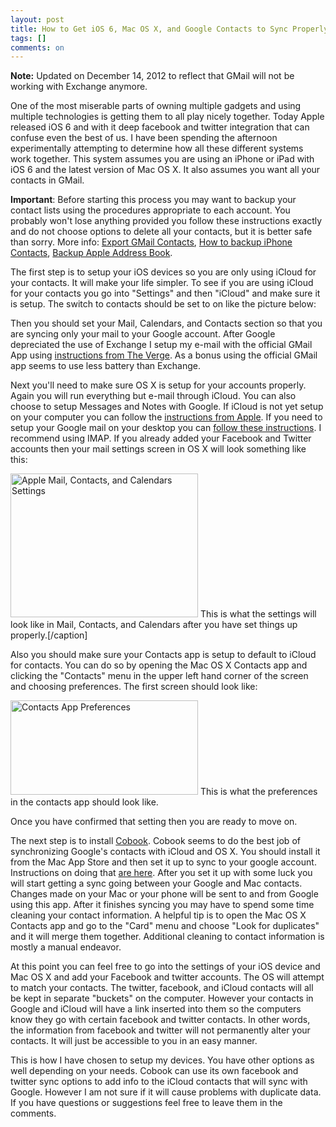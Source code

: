 ```yaml
---
layout: post
title: How to Get iOS 6, Mac OS X, and Google Contacts to Sync Properly
tags: []
comments: on
---
```

<strong>Note:</strong> Updated on December 14, 2012 to reflect that GMail will not be working with Exchange anymore.

One of the most miserable parts of owning multiple gadgets and using multiple technologies is getting them to all play nicely together. Today Apple released iOS 6 and with it deep facebook and twitter integration that can confuse even the best of us. I have been spending the afternoon experimentally attempting to determine how all these different systems work together. This system assumes you are using an iPhone or iPad with iOS 6 and the latest version of Mac OS X. It also assumes you want all your contacts in GMail.

<strong>Important</strong>: Before starting this process you may want to backup your contact lists using the procedures appropriate to each account. You probably won't lose anything provided you follow these instructions exactly and do not choose options to delete all your contacts, but it is better safe than sorry. More info: <a href="http://support.google.com/mail/bin/answer.py?hl=en&amp;answer=24911">Export GMail Contacts</a>, <a href="http://osxdaily.com/2012/06/14/how-to-back-up-your-iphone-contacts/">How to backup iPhone Contacts</a>, <a href="http://osxdaily.com/2011/09/19/backup-address-book-mac-os-x/">Backup Apple Address Book</a>.

<!--more-->The first step is to setup your iOS devices so you are only using iCloud for your contacts. It will make your life simpler. To see if you are using iCloud for your contacts you go into "Settings" and then "iCloud" and make sure it is setup. The switch to contacts should be set to on like the picture below:



Then you should set your Mail, Calendars, and Contacts section so that you are syncing only your mail to your Google account. After Google depreciated the use of Exchange I setup my e-mail with the official GMail App using <a href="http://www.theverge.com/2012/12/5/3732364/best-way-gmail-google-calendar-iphone-how-to">instructions from The Verge</a>. As a bonus using the official GMail app seems to use less battery than Exchange.

Next you'll need to make sure OS X is setup for your accounts properly. Again you will run everything but e-mail through iCloud. You can also choose to setup Messages and Notes with Google. If iCloud is not yet setup on your computer you can follow the <a href="http://www.apple.com/icloud/setup/mac.html">instructions from Apple</a>. If you need to setup your Google mail on your desktop you can <a href="https://support.google.com/mail/bin/static.py?hl=en&amp;ts=1668960&amp;page=ts.cs">follow these instructions</a>. I recommend using IMAP. If you already added your Facebook and Twitter accounts then your mail settings screen in OS X will look something like this:

<a href="http://www.zagaja.com/images/2012/09/iCloud-settings.png"><img class="size-medium wp-image-364" title="Mail, Contacts, and Calendars settings" alt="Apple Mail, Contacts, and Calendars Settings" src="http://www.zagaja.com/images/2012/09/iCloud-settings-300x230.png" width="300" height="230" /></a> This is what the settings will look like in Mail, Contacts, and Calendars after you have set things up properly.[/caption]

Also you should make sure your Contacts app is setup to default to iCloud for contacts. You can do so by opening the Mac OS X Contacts app and clicking the "Contacts" menu in the upper left hand corner of the screen and choosing preferences. The first screen should look like:

<a href="http://www.zagaja.com/images/2012/09/Screen-Shot-2012-09-20-at-12.06.44-AM.png"><img class="size-medium wp-image-365" title="Contacts App Preferences" alt="Contacts App Preferences" src="http://www.zagaja.com/images/2012/09/Screen-Shot-2012-09-20-at-12.06.44-AM-300x151.png" width="300" height="151" /></a> This is what the preferences in the contacts app should look like.

Once you have confirmed that setting then you are ready to move on.

The next step is to install <a href="http://itunes.apple.com/us/app/cobook/id525225808?mt=12">Cobook</a>. Cobook seems to do the best job of synchronizing Google's contacts with iCloud and OS X. You should install it from the Mac App Store and then set it up to sync to your google account. Instructions on doing that <a href="http://support.cobookapp.com/kb/faq/can-cobook-sync-with-google-contacts">are here</a>. After you set it up with some luck you will start getting a sync going between your Google and Mac contacts. Changes made on your Mac or your phone will be sent to and from Google using this app. After it finishes syncing you may have to spend some time cleaning your contact information. A helpful tip is to open the Mac OS X Contacts app and go to the "Card" menu and choose "Look for duplicates" and it will merge them together. Additional cleaning to contact information is mostly a manual endeavor.

At this point you can feel free to go into the settings of your iOS device and Mac OS X and add your Facebook and twitter accounts. The OS will attempt to match your contacts. The twitter, facebook, and iCloud contacts will all be kept in separate "buckets" on the computer. However your contacts in Google and iCloud will have a link inserted into them so the computers know they go with certain facebook and twitter contacts. In other words, the information from facebook and twitter will not permanently alter your contacts. It will just be accessible to you in an easy manner.

This is how I have chosen to setup my devices. You have other options as well depending on your needs. Cobook can use its own facebook and twitter sync options to add info to the iCloud contacts that will sync with Google. However I am not sure if it will cause problems with duplicate data. If you have questions or suggestions feel free to leave them in the comments.